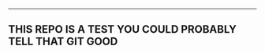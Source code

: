 --------------------------------------------------------------------------------------
THIS REPO IS A TEST
YOU COULD PROBABLY TELL
THAT
GIT GOOD
--------------------------------------------------------------------------------------